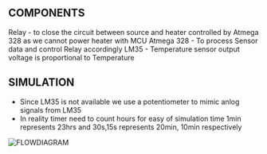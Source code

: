 ## COMPONENTS
Relay - to close the circuit between source and heater controlled by Atmega 328 as we cannot power heater with MCU
Atmega 328 - To process Sensor data and control Relay accordingly
LM35 - Temperature sensor output voltage is proportional to Temperature
## SIMULATION
- Since LM35 is not available we use a potentiometer to mimic anlog signals from LM35
- In reality timer need to count hours for easy of simulation time 1min represents 23hrs and 30s,15s represents 20min, 10min respectively

![FLOWDIAGRAM]()
